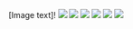 [Image text]!
![](https://github.com/yerourou/Training-program-1/blob/main/images/credit_card_01.png)
![](https://github.com/yerourou/Training-program-1/blob/main/images/credit_card_02.png)
![](https://github.com/yerourou/Training-program-1/blob/main/images/credit_card_03.png)
![](https://github.com/yerourou/Training-program-1/blob/main/images/credit_card_04.png)
![](https://github.com/yerourou/Training-program-1/blob/main/images/credit_card_05.png)
![](https://github.com/yerourou/Training-program-1/blob/main/images/ocr_a_reference.png)
